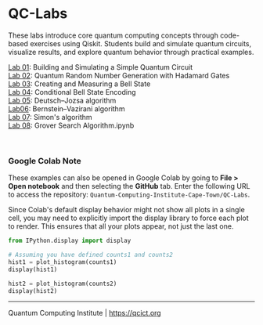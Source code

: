 # QC-Labs
These labs introduce core quantum computing concepts through code-based exercises using Qiskit. Students build and simulate quantum circuits, visualize results, and explore quantum behavior through practical examples.

[Lab 01](Lab%2001%20-%20quantum%20circuit.ipynb): Building and Simulating a Simple Quantum Circuit<br>
[Lab 02](Lab%2002%20-%20QRNG.ipynb): Quantum Random Number Generation with Hadamard Gates<br>
[Lab 03](Lab%2003%20-%20Bell%20state.ipynb): Creating and Measuring a Bell State<br>
[Lab 04](Lab%2004%20-%20Conditional%20Bell%20State%20Encoding.ipynb): Conditional Bell State Encoding<br>
[Lab 05](Lab%2005%20-%20Deutsch–Jozsa%20algorithm.ipynb): Deutsch–Jozsa algorithm<br>
[Lab06](Lab06%20-%20Bernstein–Vazirani%20algorithm.ipynb): Bernstein–Vazirani algorithm<br>
[Lab 07](Lab%2007%20-%20Simons%20algorithm.ipynb): Simon's algorithm<br>
[Lab 08](Lab%2008%20-%20Grover%20Search%20Algorithm.ipynb): Grover Search Algorithm.ipynb<br>

<br>

### Google Colab Note
These examples can also be opened in Google Colab by going to **File > Open notebook** and then selecting the **GitHub** tab. Enter the following URL to access the repository: `Quantum-Computing-Institute-Cape-Town/QC-Labs`.

Since Colab's default display behavior might not show all plots in a single cell, you may need to explicitly import the display library to force each plot to render. This ensures that all your plots appear, not just the last one.

```python
from IPython.display import display

# Assuming you have defined counts1 and counts2
hist1 = plot_histogram(counts1)
display(hist1)

hist2 = plot_histogram(counts2)
display(hist2)
```
---
Quantum Computing Institute | https://qcict.org
